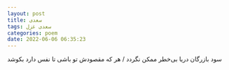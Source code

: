 ```yaml
---
layout: post
title: سعدی
tags: سعدی غزل
categories: poem
date: 2022-06-06 06:35:23
---
```


سود بازرگان دریا بی‌خطر ممکن نگردد / هر که مقصودش تو باشی تا نفس دارد بکوشد
